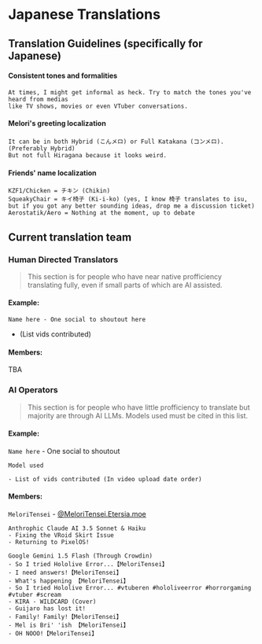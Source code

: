 
# Japanese Translations

## Translation Guidelines (specifically for Japanese)

#### Consistent tones and formalities
```
At times, I might get informal as heck. Try to match the tones you've heard from medias
like TV shows, movies or even VTuber conversations.
```

#### Melori's greeting localization

    It can be in both Hybrid (こんメロ) or Full Katakana (コンメロ). (Preferably Hybrid)
    But not full Hiragana because it looks weird.
   
#### Friends' name localization

    KZF1/Chicken = チキン (Chikin)
    SqueakyChair = キイ椅子 (Ki-i-ko) (yes, I know 椅子 translates to isu, but if you got any better sounding ideas, drop me a discussion ticket)
    Aerostatik/Aero = Nothing at the moment, up to debate


## Current translation team

### Human Directed Translators

> This section is for people who have near native profficiency
> translating fully, even if small parts of which are AI assisted.


#### Example:

`Name here - One social to shoutout here`

- (List vids contributed)

#### Members:
TBA
  
 

### AI Operators

> This section is for people who have little profficiency to translate
> but majority are through AI LLMs. Models used must be cited in
> this list.

#### Example:

`Name here` - One social to shoutout

    Model used
    
    - List of vids contributed (In video upload date order)

#### Members:

`MeloriTensei` - [@MeloriTensei.Etersia.moe](https://bsky.app/profile/meloritensei.etersia.moe)

    Anthrophic Claude AI 3.5 Sonnet & Haiku
    - Fixing the VRoid Skirt Issue
    - Returning to PixelOS!

    Google Gemini 1.5 Flash (Through Crowdin)
    - So I tried Hololive Error...【MeloriTensei】
    - I need answers!【MeloriTensei】
    - What's happening 【MeloriTensei】
    - So I tried Hololive Error... #vtuberen #hololiveerror #horrorgaming #vtuber #scream
    - KIRA - WILDCARD (Cover)
    - Guijaro has lost it!
    - Family! Family!【MeloriTensei】
    - Mel is Bri' 'ish 【MeloriTensei】
    - OH NOOO!【MeloriTensei】
